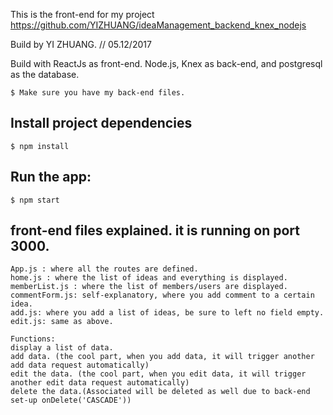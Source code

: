 This is the front-end for my project https://github.com/YIZHUANG/ideaManagement_backend_knex_nodejs

Build by YI ZHUANG.  // 05.12/2017

Build with ReactJs as front-end.
Node.js, Knex as back-end, and postgresql as the database.

```
$ Make sure you have my back-end files.
```
## Install project dependencies
```
$ npm install
```
## Run the app:
```
$ npm start
```

## front-end files explained.  it is running on port 3000.
```
App.js : where all the routes are defined.
home.js : where the list of ideas and everything is displayed.
memberList.js : where the list of members/users are displayed.
commentForm.js: self-explanatory, where you add comment to a certain idea.
add.js: where you add a list of ideas, be sure to left no field empty.
edit.js: same as above.
```
```
Functions:
display a list of data.
add data. (the cool part, when you add data, it will trigger another add data request automatically)
edit the data. (the cool part, when you edit data, it will trigger another edit data request automatically)
delete the data.(Associated will be deleted as well due to back-end set-up onDelete('CASCADE'))
```
